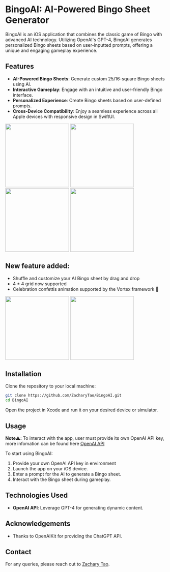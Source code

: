 # BingoAI: AI-Powered Bingo Sheet Generator 

BingoAI is an iOS application that combines the classic game of Bingo with advanced AI technology. Utilizing OpenAI's GPT-4, BingoAI generates personalized Bingo sheets based on user-inputted prompts, offering a unique and engaging gameplay experience. 

## Features

- **AI-Powered Bingo Sheets**: Generate custom 25/16-square Bingo sheets using AI.
- **Interactive Gameplay**: Engage with an intuitive and user-friendly Bingo interface.
- **Personalized Experience**: Create Bingo sheets based on user-defined prompts.
- **Cross-Device Compatibility**: Enjoy a seamless experience across all Apple devices with responsive design in SwiftUI.

<img src="https://github.com/ZacharyTao/BingoAI/assets/111452513/b1e18e9e-013d-4138-bf33-238bede4512d" width="200"/> 
<img src="https://github.com/ZacharyTao/BingoAI/assets/111452513/72e364df-8ace-4d5f-80e5-2c2ede241782" width="200"/> 
<img src="https://github.com/ZacharyTao/BingoAI/assets/111452513/9ff5e675-0688-4e27-bc7d-f77fad845a8e" width="200"/> 
<img src="https://github.com/ZacharyTao/BingoAI/assets/111452513/5925cc45-2208-4b59-9193-e6df57077d69" width="200"/>

## New feature added:
- Shuffle and customize your AI Bingo sheet by drag and drop
- 4 * 4 grid now supported
- Celebration confettis animation supported by the Vortex framework 🎉

<img src="https://github.com/user-attachments/assets/2833590f-1646-4d6e-9d3e-98f4e8ce8edb" width="200"/> 
<img src="https://github.com/user-attachments/assets/8b160f35-9252-45ba-8ddc-cca3df34f9d6" width="200"/> 

## Installation

Clone the repository to your local machine:

```bash
git clone https://github.com/ZacharyTao/BingoAI.git
cd BingoAI
```

Open the project in Xcode and run it on your desired device or simulator.

## Usage

**Note⚠️:** To interact with the app, user must provide its own OpenAI API key, more infomation can be found here [OpenAI API](https://help.openai.com/en/articles/4936850-where-do-i-find-my-api-key)

To start using BingoAI:

1. Provide your own OpenAI API key in environment
2. Launch the app on your iOS device.
3. Enter a prompt for the AI to generate a Bingo sheet.
4. Interact with the Bingo sheet during gameplay.

## Technologies Used

- **OpenAI API**: Leverage GPT-4 for generating dynamic content.

## Acknowledgements

- Thanks to OpenAIKit for providing the ChatGPT API.

## Contact

For any queries, please reach out to [Zachary Tao](mailto:zacharywtao@gmail.com).
